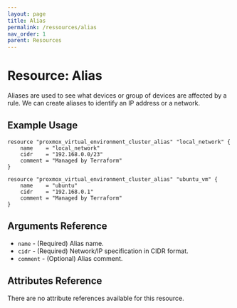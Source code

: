 ```yaml
---
layout: page
title: Alias
permalink: /ressources/alias
nav_order: 1
parent: Resources
---
```


# Resource: Alias

Aliases are used to see what devices or group of devices are affected by a rule.
We can create aliases to identify an IP address or a network.

## Example Usage

```
resource "proxmox_virtual_environment_cluster_alias" "local_network" {
	name    = "local_network"
	cidr    = "192.168.0.0/23"
	comment = "Managed by Terraform"
}

resource "proxmox_virtual_environment_cluster_alias" "ubuntu_vm" {
	name    = "ubuntu"
	cidr    = "192.168.0.1"
	comment = "Managed by Terraform"
}
```

## Arguments Reference

* `name` - (Required) Alias name.
* `cidr` - (Required) Network/IP specification in CIDR format.
* `comment` - (Optional) Alias comment.

## Attributes Reference

There are no attribute references available for this resource.
